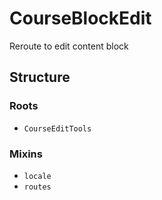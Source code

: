 CourseBlockEdit
===============
Reroute to edit content block 

## Structure

### Roots
* `CourseEditTools`
 
### Mixins
* `locale`
* `routes`
